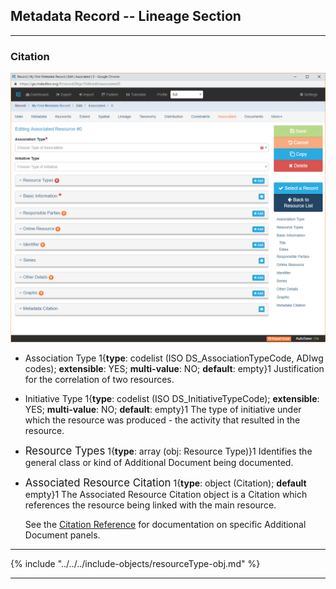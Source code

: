 ## Metadata Record -- Lineage Section
---

### Citation

![Associated Resource Edit Window](/assets/reference/edit-objects/metadata/associated/associated-editWindow.png)

* <span class="md-element">Association Type</span> <i class="fa fa-asterisk required" title="Required"></i> 1{**type**: codelist (ISO DS_AssociationTypeCode, ADIwg codes); **extensible**: YES; **multi-value**: NO; **default**: empty}1  Justification for the correlation of two resources. 

* <span class="md-element">Initiative Type</span> 1{**type**: codelist (ISO DS_InitiativeTypeCode); **extensible**: YES; **multi-value**: NO; **default**: empty}1  The type of initiative under which the resource was produced - the activity that resulted in the resource. 

* <span class="md-panel" style="font-size: larger">Resource Types</span> <i class="fa fa-asterisk required" title="Required"> </i> 1{**type**: array (obj: <span class="md-panel">Resource Type</span>)}1 Identifies the general class or kind of <span class="md-panel">Additional Document</span> being documented. 

* <span class="md-panel" style="font-size: larger">Associated Resource Citation</span> 1{**type**: object (<span class="md-panel">Citation</span>); **default** empty}1 The <span class="md-panel">Associated Resource Citation</span> object is a <span class="md-panel">Citation</span> which references the resource being linked with the main resource.
  
  See the [Citation Reference](../../citation/citation-section.md) for documentation on specific <span class="md-panel">Additional Document</span> panels.

---

{% include "../../../include-objects/resourceType-obj.md" %}

---
